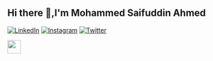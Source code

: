 ## Hi there 👋,I'm Mohammed Saifuddin Ahmed

[![LinkedIn](https://upload.wikimedia.org/wikipedia/commons/0/01/LinkedIn_Logo_2023.png)](https://www.linkedin.com/)
[![Instagram](https://upload.wikimedia.org/wikipedia/commons/a/a5/Instagram_icon.png)](https://www.instagram.com/)
[![Twitter](https://upload.wikimedia.org/wikipedia/commons/6/60/Twitter_Logo_2021.svg)](https://twitter.com/)

<!-- Instagram resized -->
<a href="https://www.instagram.com/">
  <img src="https://upload.wikimedia.org/wikipedia/commons/a/a5/Instagram_icon.png" width="30"/>
</a>





